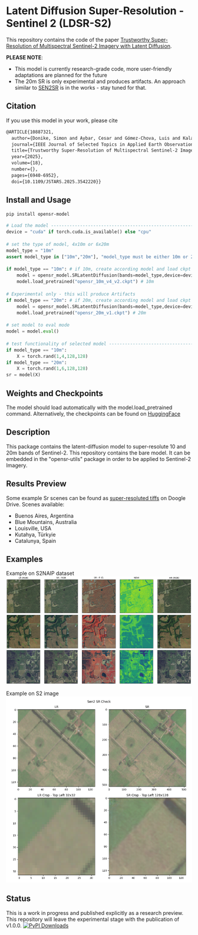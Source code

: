

# Latent Diffusion Super-Resolution - Sentinel 2 (LDSR-S2)
This repository contains the code of the paper [Trustworthy Super-Resolution of Multispectral Sentinel-2 Imagery with Latent Diffusion](https://ieeexplore.ieee.org/abstract/document/10887321).  

**PLEASE NOTE**:
- This model is currently research-grade code, more user-friendly adaptations are planned for the future
- The 20m SR is only experimental and produces artifacts. An approach similar to [SEN2SR](https://github.com/ESAOpenSR/SEN2SR/tree/main) is in the works - stay tuned for that.

## Citation
If you use this model in your work, please cite  
```tex
@ARTICLE{10887321,
  author={Donike, Simon and Aybar, Cesar and Gómez-Chova, Luis and Kalaitzis, Freddie},
  journal={IEEE Journal of Selected Topics in Applied Earth Observations and Remote Sensing}, 
  title={Trustworthy Super-Resolution of Multispectral Sentinel-2 Imagery With Latent Diffusion}, 
  year={2025},
  volume={18},
  number={},
  pages={6940-6952},
  doi={10.1109/JSTARS.2025.3542220}}
```

## Install and Usage
```bash
pip install opensr-model
```
```python
# Load the model --------------------------------------------------------------
device = "cuda" if torch.cuda.is_available() else "cpu"

# set the type of model, 4x10m or 6x20m
model_type = "10m"
assert model_type in ["10m","20m"], "model_type must be either 10m or 20m"

if model_type == "10m": # if 10m, create according model and load ckpt
    model = opensr_model.SRLatentDiffusion(bands=model_type,device=device) # 10m
    model.load_pretrained("opensr_10m_v4_v2.ckpt") # 10m

# Experimental only - this will produce Artifacts
if model_type == "20m": # if 20m, create according model and load ckpt
    model = opensr_model.SRLatentDiffusion(bands=model_type,device=device) # 20m
    model.load_pretrained("opensr_20m_v1.ckpt") # 20m

# set model to eval mode
model = model.eval()

# test functionality of selected model --------------------------------------------
if model_type == "10m":
    X = torch.rand(1,4,128,128)
if model_type == "20m":
    X = torch.rand(1,6,128,128)
sr = model(X)
```

## Weights and Checkpoints
The model should load automatically with the model.load_pretrained command. Alternatively, the checkpoints can be found on [HuggingFace](https://huggingface.co/simon-donike/RS-SR-LTDF/tree/main)

## Description
This package contains the latent-diffusion model to super-resolute 10 and 20m bands of Sentinel-2. This repository contains the bare model. It can be embedded in the "opensr-utils" package in order to be applied to Sentinel-2 Imagery. 
## Results Preview
Some example Sr scenes can be found as [super-resoluted tiffs](https://drive.google.com/drive/folders/1OBgYS6c8Kpe_JuGzWOQwOK6UYwhm-3Vh?usp=drive_link) on Doogle Drive. Scenes available:
- Buenos Aires, Argentina  
- Blue Mountains, Australia  
- Louisville, USA  
- Kutahya, Türkyie  
- Catalunya, Spain  

## Examples
Example on S2NAIP dataset
![example](resources/example.png)

Example on S2 image
![example2](resources/example2.png)




## Status
This is a work in progress and published explicitly as a research preview. This repository will leave the experimental stage with the publication of v1.0.0. 
[![PyPI Downloads](https://static.pepy.tech/badge/opensr-model)](https://pepy.tech/projects/opensr-model)
